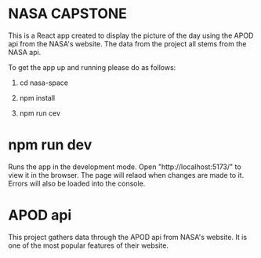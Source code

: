 # NASA CAPSTONE 

This is a React app created to display the picture of the day using the APOD api from the NASA's website. The data from the project all stems from the NASA api.

To get the app up and running please do as follows:

1. cd nasa-space

2. npm install

3. npm run cev

# npm run dev

Runs the app in the development mode. Open "http://localhost:5173/" to view it in the browser. The page will relaod when changes are made to it. Errors will also be loaded into the console.

# APOD api

This project gathers data through the APOD api from NASA's website. It is one of the most popular features of their website.
